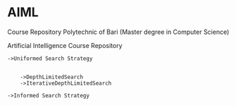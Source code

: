 # AIML

Course Repository Polytechnic of Bari (Master degree in Computer Science)

Artificial Intelligence Course Repository


	->Uniformed Search Strategy
															
															
		->DepthLimitedSearch
		->IterativeDepthLimitedSearch
															
	->Informed Search Strategy



